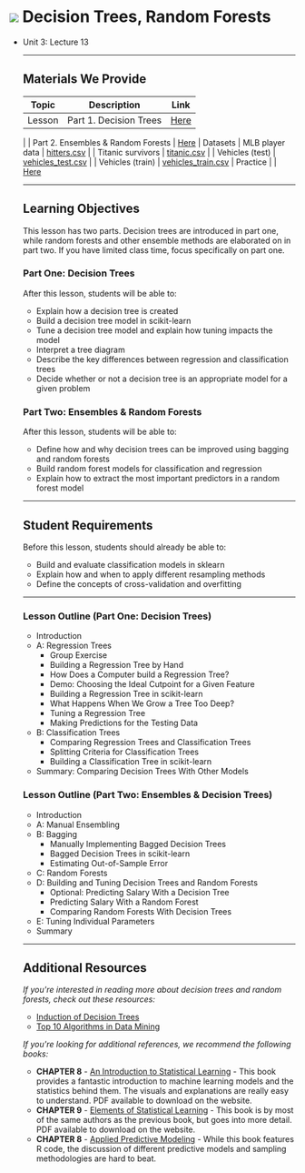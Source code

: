# ![](https://ga-dash.s3.amazonaws.com/production/assets/logo-9f88ae6c9c3871690e33280fcf557f33.png) Decision Trees, Random Forests

- Unit 3: Lecture 13

  ---

  ## Materials We Provide

  | Topic  | Description            | Link                            |
  | ------ | ---------------------- | ------------------------------- |
  | Lesson | Part 1. Decision Trees | [Here](01-decision-trees.ipynb) |

  |  | Part 2. Ensembles & Random Forests | [Here](02-ensembles-random-forests_boosting.ipynb)
  | Datasets | MLB player data | [hitters.csv](./data/hitters.csv)
  | | Titanic survivors | [titanic.csv](./data/titanic.csv)
  | | Vehicles (test) | [vehicles_test.csv](./data/vehicles_test.csv)
  |  | Vehicles (train) | [vehicles_train.csv](./data/vehicles_train.csv)
  | Practice |  | [Here](./practice)

  ---

  ## Learning Objectives

  This lesson has two parts. Decision trees are introduced in part one, while random forests and other ensemble methods are elaborated on in part two. If you have limited class time, focus specifically on part one.


  ### Part One: Decision Trees

  After this lesson, students will be able to:

  - Explain how a decision tree is created
  - Build a decision tree model in scikit-learn
  - Tune a decision tree model and explain how tuning impacts the model
  - Interpret a tree diagram
  - Describe the key differences between regression and classification trees
  - Decide whether or not a decision tree is an appropriate model for a given problem

  

  ### Part Two: Ensembles & Random Forests

  After this lesson, students will be able to:

  - Define how and why decision trees can be improved using bagging and random forests
  - Build random forest models for classification and regression
  - Explain how to extract the most important predictors in a random forest model

  ---

  ## Student Requirements

  Before this lesson, students should already be able to:

  - Build and evaluate classification models in sklearn
  - Explain how and when to apply different resampling methods
  - Define the concepts of cross-validation and overfitting

  ---

  ### Lesson Outline (Part One: Decision Trees)

  - Introduction
  - A: Regression Trees
    - Group Exercise
    - Building a Regression Tree by Hand
    - How Does a Computer build a Regression Tree?
    - Demo: Choosing the Ideal Cutpoint for a Given Feature
    - Building a Regression Tree in scikit-learn
    - What Happens When We Grow a Tree Too Deep?
    - Tuning a Regression Tree
    - Making Predictions for the Testing Data
  - B: Classification Trees
    - Comparing Regression Trees and Classification Trees
    - Splitting Criteria for Classification Trees
    - Building a Classification Tree in scikit-learn
  - Summary: Comparing Decision Trees With Other Models


  ### Lesson Outline (Part Two: Ensembles & Decision Trees)

  - Introduction
  - A: Manual Ensembling
  - B: Bagging
    - Manually Implementing Bagged Decision Trees
    - Bagged Decision Trees in scikit-learn
    - Estimating Out-of-Sample Error
  - C: Random Forests
  - D: Building and Tuning Decision Trees and Random Forests
    - Optional: Predicting Salary With a Decision Tree
    - Predicting Salary With a Random Forest
    - Comparing Random Forests With Decision Trees
  - E: Tuning Individual Parameters
  - Summary

  ----

  ## Additional Resources

  *If you're interested in reading more about decision trees and random forests, check out these resources:*

  - [Induction of Decision Trees](http://hunch.net/~coms-4771/quinlan.pdf)
  - [Top 10 Algorithms in Data Mining](http://icdm.zhonghuapu.com/algorithms/10Algorithms-08.pdf)


  *If you're looking for additional references, we recommend the following books:*

  - __CHAPTER 8__ - [An Introduction to Statistical Learning](http://www-bcf.usc.edu/~gareth/ISL/) - This book provides a fantastic introduction to machine learning models and the statistics behind them. The visuals and explanations are really easy to understand. PDF available to download on the website.
  - __CHAPTER 9__ - [Elements of Statistical Learning](http://statweb.stanford.edu/~tibs/ElemStatLearn/) - This book is by most of the same authors as the previous book, but goes into more detail. PDF available to download on the website.
  - __CHAPTER 8__ - [Applied Predictive Modeling](https://www.amazon.com/Applied-Predictive-Modeling-Max-Kuhn/dp/1461468485) - While this book features R code, the discussion of different predictive models and sampling methodologies are hard to beat.